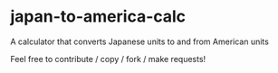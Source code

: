 # japan-to-america-calc
A calculator that converts Japanese units to and from American units

Feel free to contribute / copy / fork / make requests!
